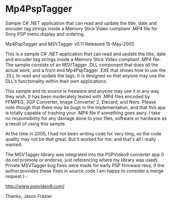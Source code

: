 # Mp4PspTagger
Sample C# .NET application that can read and update the title, date and encoder tag strings inside a Memory Stick Video compliant .MP4 file for Sony PSP menu display and ordering.

Mp4PspTagger and MSVTagger v0.11
Released 15-May-2005

This is a sample C# .NET application that can read and update the title, date and encoder tag strings inside a Memory Stick Video compliant .MP4 file.  The sample consists of an MSVTagger .DLL component that does all the actual work, and a front end Mp4PspTagger .EXE that shows how to use the .DLL to read and update the tags.  It is designed so that anyone may use the DLL's functionality within their own applications.

This sample and its source is freeware and anyone may use it in any way they wish.  It has been moderately tested with .MP4 files encoded by FFMPEG, 3GP Converter, Image Converter 2, Elecard, and Nero.  Please note though that there may be bugs in the implementation, and that this app is totally capable of trashing your .MP4 file if something goes awry.  I take no responsibility for any damage done to your files, software or hardware as a result of using this sample.

At the time in 2005, I had not been writing code for very long, so the code quality may not be that great.  But it worked for me, and that's all I really wanted.

The MSVTagger library was integrated into the PSPVideo9 converter app (I do not promote or endorse, just referencing where my library was used).  Private MSVTagger bug fixes were made for early PSP firmware revs; if the author provides these fixes in source code I am happy to consider a merge request (-: 

http://www.pspvideo9.com/

Thanks,
Jason Frazier
